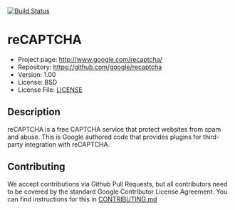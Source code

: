 [![Build Status](https://travis-ci.org/google/recaptcha.svg)](https://travis-ci.org/google/recaptcha)

# reCAPTCHA

* Project page: http://www.google.com/recaptcha/
* Repository: https://github.com/google/recaptcha
* Version: 1.00
* License: BSD
* License File: [LICENSE](https://github.com/google/recaptcha/blob/master/LICENSE)

## Description
reCAPTCHA is a free CAPTCHA service that protect websites from spam and abuse.
This is Google authored code that provides plugins for third-party integration
with reCAPTCHA.

## Contributing

We accept contributions via Github Pull Requests, but all contributors need to
be covered by the standard Google Contributor License Agreement. You can find
instructions for this in [CONTRIBUTING.md](https://github.com/google/recaptcha/blob/master/CONTRIBUTING.md)
